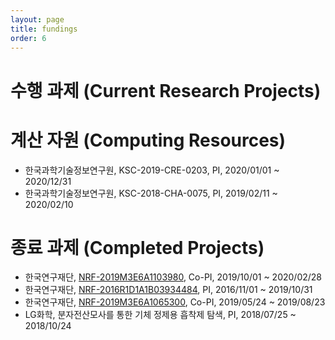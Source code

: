 ```yaml
---
layout: page
title: fundings
order: 6
---
```

# 수행 과제 (Current Research Projects)

# 계산 자원 (Computing Resources)
- 한국과학기술정보연구원, KSC-2019-CRE-0203, PI, 2020/01/01 ~ 2020/12/31
- 한국과학기술정보연구원, KSC-2018-CHA-0075, PI, 2019/02/11 ~ 2020/02/10

# 종료 과제 (Completed Projects)
- 한국연구재단, [NRF-2019M3E6A1103980](https://www.ntis.go.kr/project/pjtInfo.do?pjtId=1711099463), Co-PI, 2019/10/01 ~ 2020/02/28
- 한국연구재단, [NRF-2016R1D1A1B03934484](https://www.ntis.go.kr/project/pjtInfo.do?pjtId=1345284678), PI, 2016/11/01 ~ 2019/10/31
- 한국연구재단, [NRF-2019M3E6A1065300](https://www.ntis.go.kr/project/pjtInfo.do?pjtId=1711094411), Co-PI, 2019/05/24 ~ 2019/08/23
- LG화학, 분자전산모사를 통한 기체 정제용 흡착제 탐색, PI, 2018/07/25 ~ 2018/10/24
